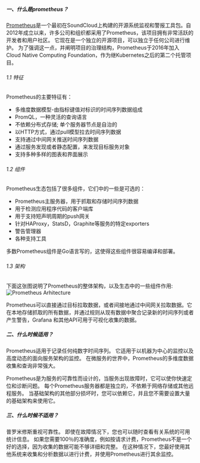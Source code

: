 ##### 一、什么是prometheus？
[Prometheus](https://github.com/prometheus)是一个最初在SoundCloud上构建的开源系统监视和警报工具包。自2012年成立以来，许多公司和组织都采用了Prometheus，该项目拥有非常活跃的开发者和用户社区。 它现在是一个独立的开源项目，可以独立于任何公司进行维护。 为了强调这一点，并阐明项目的治理结构，Prometheus于2016年加入Cloud Native Computing Foundation，作为继Kubernetes之后的第二个托管项目。

###### 1.1 特征
Prometheus的主要特征有：
- 多维度数据模型-由指标键值对标识的时间序列数据组成
- PromQL，一种灵活的查询语言
- 不依赖分布式存储; 单个服务器节点是自治的
- 以HTTP方式，通过pull模型拉去时间序列数据
- 支持通过中间网关推送时间序列数据
- 通过服务发现或者静态配置，来发现目标服务对象
- 支持多种多样的图表和界面展示

###### 1.2 组件
Prometheus生态包括了很多组件，它们中的一些是可选的：
- Prometheus主服务器，用于抓取和存储时间序列数据
- 用于检测应用程序代码的客户端库
- 用于支持短声明周期的push网关
- 针对HAProxy，StatsD，Graphite等服务的特定exporters 
- 警告管理器
- 各种支持工具

多数Prometheus组件是Go语言写的，这使得这些组件很容易编译和部署。

###### 1.3 架构
下面这张图说明了Prometheus的整体架构，以及生态中的一些组件作用:
![Prometheus Arhitecture](https://prometheus.io/assets/architecture.svg)

Prometheus可以直接通过目标拉取数据，或者间接地通过中间网关拉取数据。它在本地存储抓取的所有数据，并通过规则从现有数据中聚合记录新的时间序列或者产生警告，Grafana 和其他API可用于可视化收集的数据。

##### 二、什么时候适用？
Prometheus适用于记录任何纯数字时间序列。 它适用于以机器为中心的监控以及高度动态的面向服务架构的监控。 在微服务的世界中，Prometheus的多维度数据收集和查询非常强大。

Prometheus是为服务的可靠性而设计的，当服务出现故障时，它可以使你快速定位和诊断问题。 每个Prometheus服务器都是独立的，不依赖于网络存储或其他远程服务。 当基础架构的其他部分损坏时，您可以依赖它，并且您不需要设置大量的基础架构来使用它。

##### 三、什么时候不适用？
普罗米修斯重视可靠性。 即使在故障情况下，您也可以随时查看有关系统的可用统计信息。 如果您需要100％的准确度，例如按请求计费，Prometheus不是一个好的选择，因为收集的数据可能不够详细和完整。 在这种情况下，您最好使用其他系统来收集和分析数据以进行计费，并使用Prometheus进行其余监控。
